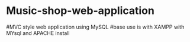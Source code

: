 # Music-shop-web-application
#MVC style web application using MySQL
#base use is with XAMPP with MYsql and APACHE install
